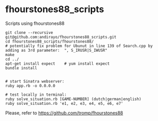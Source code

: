 # fhourstones88_scripts
Scripts using fhourstones88

```
git clone --recursive git@github.com:andirayo/fhourstones88_scripts.git
cd fhourstones88_scripts/fhourstones88/
# potentially fix problem for Ubunut in line 139 of Search.cpp by adding as 3rd parameter:  ", S_IRUSR|S_IWUSR"
make
cd ../
apt-get install expect    # yum install expect
bundle install


# start Sinatra webserver:
ruby app.rb -o 0.0.0.0

# test locally in terminal:
ruby solve_situation.rb [GAME-NUMBER] (dutch|german|english)
ruby solve_situation.rb 'e1, e2, e3, e4, e5, e6, e7'
```

Please, refer to
https://github.com/tromp/fhourstones88


